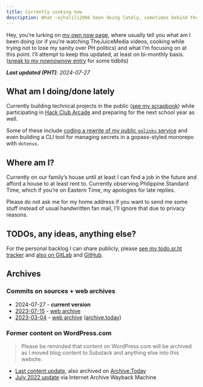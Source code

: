 ```yaml
---
title: Currently cooking now
description: What ~ajhalili2006 been doing lately, sometimes behind the scenes.
---
```


Hey, you’re lurking on [my own now page][nowpage-info], where usually tell you
what am I been doing (or if you’re watching TheJuiceMedia videos, cooking
while trying not to lose my sanity over PH politics) and what I’m focusing on at this point. I’ll attempt
to keep this updated, at least on bi-monthly basis.
([sneak to my nownownow entry](https://nownownow.com/p/Dxh0) for some tidbits)

[nowpage-info]: https://nownownow.com/about

_**Last updated (PHT)**: 2024-07-27_

## What am I doing/done lately

Currently building technical projects in the public ([see my scrapbook](https://scrapbook.hackclub.com/ajhalili2006)) while participating in
[Hack Club Arcade](https://hackclub.com/arcade) and preparing for the next school year as well.

Some of these include [coding a rewrite of my public `golinks` service](https://github.com/andreijiroh-dev/api-servers/tree/main/apps/golinks-v2)
and even building a CLI tool for managing secrets in a gopass-styled monorepo with `dotenvx`.

## Where am I?

Currently on our family’s house until at least I can find a job in the future and afford a house to at least rent to.
Currently observing Philippine Standard Time, which if you’re on Eastern Time, my apologies for late replies.

Please do not ask me for my home address if you want to send me some stuff instead of usual handwritten fan mail, I’ll ignore that due to privacy reasons.

## TODOs, any ideas, anything else?

For the personal backlog I can share publicly, please [see my todo.sr.ht tracker](https://todo.sr.ht/~ajhalili2006/ajhalili2006) and [also on GitLab](https://mau.dev/andreijiroh-dev/launchpad/issues) and [GitHub](https://github.com/andreijiroh-dev/personal-launchpad/issues).

## Archives

### Commits on sources + web archives

* 2024-07-27 - **current version**
* [2023-07-15](https://mau.dev/andreijiroh.dev/website/-/blob/2cb74ba9754509470469c03c898a9d3cc97eef80/markdown/now.md) - [web archive](https://web.archive.org/web/20230728021258/https://andreijiroh.eu.org/now/)
* [2023-03-04](https://mau.dev/andreijiroh.dev/website/-/blob/c6693426cf44d99297c4b3409571b3482dfc463e/markdown/now.md) - [web archive](https://web.archive.org/web/20230320175751/https://andreijiroh.eu.org/now/) ([archive.today](https://archive.is/0xZ7V))

### Former content on WordPress.com

> Please be reminded that content on WordPress.com will be archived as I moved blog content to Substack and anything else into this website.

* [Last content update](https://ajhalili2006.wordpress.com/now/), also archived on [Archive.Today]()
* [July 2022 update](https://web.archive.org/web/20221011021323/https://ajhalili2006.wordpress.com/now/) via Internet Archive Wayback Machine
